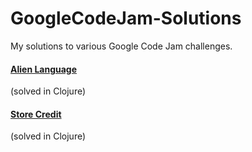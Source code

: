# GoogleCodeJam-Solutions

My solutions to various Google Code Jam challenges.

#### [Alien Language](http://code.google.com/codejam/contest/90101/dashboard)
(solved in Clojure)

#### [Store Credit](http://code.google.com/codejam/contest/351101/dashboard)
(solved in Clojure)

